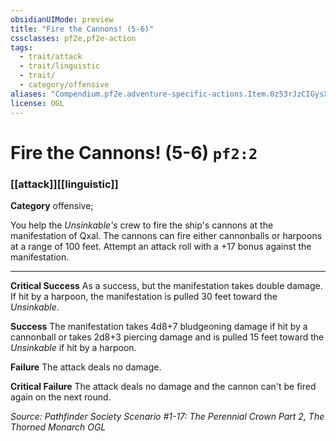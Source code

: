 ```yaml
---
obsidianUIMode: preview
title: "Fire the Cannons! (5-6)"
cssclasses: pf2e,pf2e-action
tags:
  - trait/attack
  - trait/linguistic
  - trait/
  - category/offensive
aliases: "Compendium.pf2e.adventure-specific-actions.Item.0z53rJzCIGysXGTy"
license: OGL
---
```

# Fire the Cannons! (5-6) `pf2:2`

### [[attack]][[linguistic]]

**Category** offensive; 




You help the _Unsinkable's_ crew to fire the ship's cannons at the manifestation of Qxal. The cannons can fire either cannonballs or harpoons at a range of 100 feet. Attempt an attack roll with a +17 bonus against the manifestation.

* * *

**Critical Success** As a success, but the manifestation takes double damage. If hit by a harpoon, the manifestation is pulled 30 feet toward the _Unsinkable_.

**Success** The manifestation takes 4d8+7 bludgeoning damage if hit by a cannonball or takes 2d8+3 piercing damage and is pulled 15 feet toward the _Unsinkable_ if hit by a harpoon.

**Failure** The attack deals no damage.

**Critical Failure** The attack deals no damage and the cannon can't be fired again on the next round.

*Source: Pathfinder Society Scenario #1-17: The Perennial Crown Part 2, The Thorned Monarch*
*OGL*
